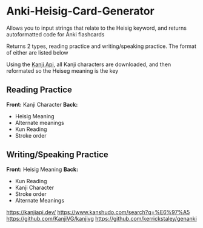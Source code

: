 # Anki-Heisig-Card-Generator

Allows you to input strings that relate to the Heisig keyword, and returns autoformatted code for Anki flashcards

Returns 2 types, reading practice and writing/speaking practice. The format of either are listed below

Using the [Kanji Api](https://kanjiapi.dev/), all Kanji characters are downloaded, and then reformated so the Heiseg meaning is the key

## Reading Practice

**Front:** Kanji Character
**Back:**
- Heisig Meaning
- Alternate meanings
- Kun Reading
- Stroke order

## Writing/Speaking Practice
**Front:** Heisig Meaning
**Back:** 
- Kun Reading
- Kanji Character 
- Stroke order
- Alternate Meanings


https://kanjiapi.dev/
https://www.kanshudo.com/search?q=%E6%97%A5
https://github.com/KanjiVG/kanjivg
https://github.com/kerrickstaley/genanki